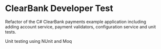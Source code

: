 # ClearBank Developer Test

Refactor of the C# ClearBank payments example application including adding account service, payment validators, configuration service and unit tests.

Unit testing using NUnit and Moq
